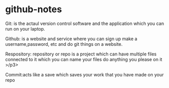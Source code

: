 # github-notes
<p1> Git: is the actaul version control software and the application which you can run on your laptop.</p1>

<p2>Github: is a website and service where you can sign up make a username,password, etc  and do git things on a website.</p2>

<p3> Respository: repository or repo is a project which can have multiple files connected to it which you can name your files do anything you please on it >/p3>
  
<p4> Commit:acts like a save which saves your work that you have made on your repo</p4>
